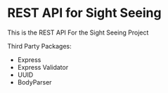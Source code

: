 # REST API for Sight Seeing 
 This is the REST API For the Sight Seeing Project

 Third Party Packages: 
 - Express
 - Express Validator
 - UUID 
 - BodyParser
